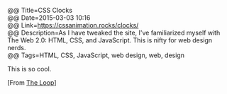 @@ Title=CSS Clocks  
@@ Date=2015-03-03 10:16  
@@ Link=https://cssanimation.rocks/clocks/  
@@ Description=As I have tweaked the site, I've familiarized myself with The Web 2.0: HTML, CSS, and JavaScript. This is nifty for web design nerds.  
@@ Tags=HTML, CSS, JavaScript, web design, web, design  

This is so cool.

[From [The Loop][loopinsight]]

[loopinsight]: http://www.loopinsight.com/2015/03/03/css-clocks/